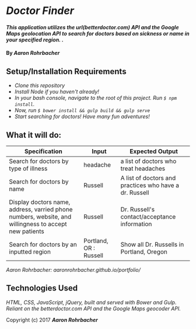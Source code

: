 # _Doctor Finder_

#### _This application utilizes the url(betterdoctor.com) API and the Google Maps geolocation API to search for doctors based on sickness or name in your specified region. ._

#### By _**Aaron Rohrbacher**_

## Setup/Installation Requirements

* _Clone this repository_
* _Install Node if you haven't already!_
* _In your bash console, navigate to the root of this project. Run `$ npm install`._
* _Now, run `$ bower install && gulp build && gulp serve`_
* _Start searching for doctors! Have many fun adventures!_

## What it will do:

| Specification                                                                                         | Input                  | Expected Output                                        |
|-------------------------------------------------------------------------------------------------------|------------------------|--------------------------------------------------------|
| Search for doctors by type of illness                                                                 | headache               | a list of doctors who treat headaches                  |
| Search for doctors by name                                                                            | Russell                | A list of doctors and practices who have a dr. Russell |
| Display doctors name, address, varried phone numbers, website, and willingness to accept new patients | Russell                | Dr. Russell's contact/acceptance information           |
| Search for doctors by an inputted region                                                              | Portland, OR : Russell | Show all Dr. Russells in Portland, Oregon              |## Support and contact details

_Aaron Rohrbacher: aaronrohrbacher.github.io/portfolio/_

## Technologies Used
_HTML, CSS, JavaScript, jQuery, built and served with Bower and Gulp. Reliant on the betterdoctor.com API and the Google Maps geocoder API._

Copyright (c) 2017 **_Aaron Rohrbacher_**
